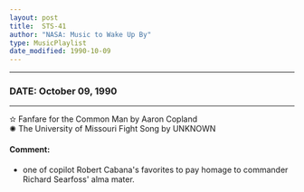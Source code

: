 ```yaml
---
layout: post
title:  STS-41
author: "NASA: Music to Wake Up By"
type: MusicPlaylist
date_modified: 1990-10-09
---
```


----
### DATE: October 09, 1990
----
✫ Fanfare for the Common Man by Aaron Copland  &nbsp;<br />✺ The University of Missouri Fight Song by UNKNOWN

#### Comment:
* one of copilot Robert Cabana's favorites
to pay homage to commander Richard Searfoss' alma mater.
